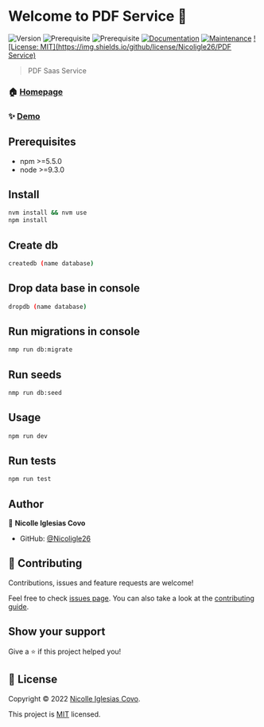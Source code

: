# Welcome to PDF Service 👋
![Version](https://img.shields.io/badge/version-1.0.0-blue.svg?cacheSeconds=2592000)
![Prerequisite](https://img.shields.io/badge/npm-%3E%3D5.5.0-blue.svg)
![Prerequisite](https://img.shields.io/badge/node-%3E%3D9.3.0-blue.svg)
[![Documentation](https://img.shields.io/badge/documentation-yes-brightgreen.svg)](https://github.com/Guarapo/PDF-service#readme)
[![Maintenance](https://img.shields.io/badge/Maintained%3F-yes-green.svg)](https://github.com/kefranabg/readme-md-generator/graphs/commit-activity)
[![License: MIT](https://img.shields.io/github/license/Nicoligle26/PDF Service)](https://github.com/kefranabg/readme-md-generator/blob/master/LICENSE)

> PDF Saas Service 

### 🏠 [Homepage](https://github.com/Guarapo/PDF-service#readme)

### ✨ [Demo](https://github.com/Guarapo/PDF-service)

## Prerequisites

- npm >=5.5.0
- node >=9.3.0

## Install

```sh
nvm install && nvm use
npm install
```

## Create db 

```sh
createdb (name database)
```

## Drop data base in console 

```sh
dropdb (name database)
```

## Run migrations in console

```sh
nmp run db:migrate
```

## Run seeds

```sh
nmp run db:seed
```

## Usage

```sh
npm run dev
```

## Run tests

```sh
npm run test
```

## Author

👤 **Nicolle Iglesias Covo**

* GitHub: [@Nicoligle26](https://github.com/Nicoligle26)

## 🤝 Contributing

Contributions, issues and feature requests are welcome!

Feel free to check [issues page](https://github.com/Guarapo/PDF-service/issues). You can also take a look at the [contributing guide](https://github.com/Guarapo/PDF-service/blob/master/CONTRIBUTING.md).

## Show your support

Give a ⭐️ if this project helped you!


## 📝 License

Copyright © 2022 [Nicolle Iglesias Covo](https://github.com/Nicoligle26).

This project is [MIT](https://github.com/Guarapo/PDF-service/blob/master/LICENSE) licensed.

